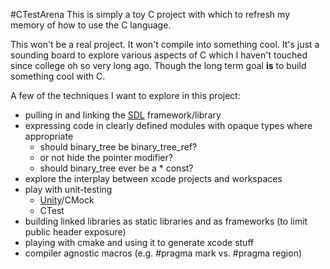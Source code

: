 #CTestArena
This is simply a toy C project with which to refresh my memory of how to use the C language.

This won't be a real project. It won't compile into something cool. It's just a sounding board to explore various aspects of C which I haven't touched since college oh so very long ago. Though the long term goal **is** to build something cool with C.

A few of the techniques I want to explore in this project:

* pulling in and linking the [SDL] framework/library
* expressing code in clearly defined modules with opaque types where appropriate
    * should binary\_tree be binary\_tree\_ref?
    * or not hide the pointer modifier?
    * should binary\_tree ever be a \* const?
* explore the interplay between xcode projects and workspaces
* play with unit-testing
    * [Unity]/CMock
    * CTest
* building linked libraries as static libraries and as frameworks (to limit public header exposure)
* playing with cmake and using it to generate xcode stuff
* compiler agnostic macros (e.g. #pragma mark vs. #pragma region)

[SDL]: http://www.libsdl.org/
[Unity]: http://throwtheswitch.org
